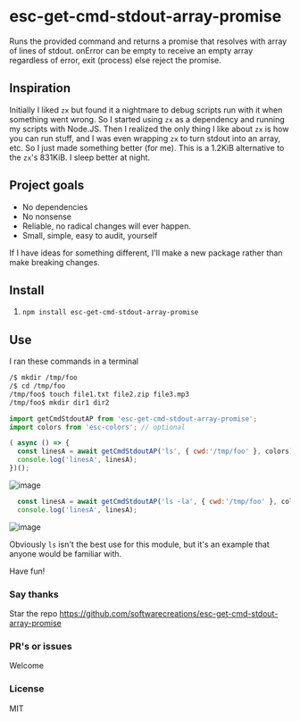 # esc-get-cmd-stdout-array-promise
Runs the provided command and returns a promise that resolves with array of lines of stdout. onError can be empty to receive an empty array regardless of error, exit (process) else reject the promise.

## Inspiration
Initially I liked `zx` but found it a nightmare to debug scripts run with it when something went wrong.
So I started using `zx` as a dependency and running my scripts with Node.JS.
Then I realized the only thing I like about `zx` is how you can run stuff, and I was even wrapping `zx` to turn stdout into an array, etc.
So I just made something better (for me).
This is a 1.2KiB alternative to the `zx`'s 831KiB.
I sleep better at night.

## Project goals
* No dependencies
* No nonsense
* Reliable, no radical changes will ever happen.
* Small, simple, easy to audit, yourself

If I have ideas for something different, I'll make a new package rather than make breaking changes.

## Install
1. `npm install esc-get-cmd-stdout-array-promise`

## Use
I ran these commands in a terminal
```bash
/$ mkdir /tmp/foo
/$ cd /tmp/foo
/tmp/foo$ touch file1.txt file2.zip file3.mp3
/tmp/foo$ mkdir dir1 dir2
```

```javascript
import getCmdStdoutAP from 'esc-get-cmd-stdout-array-promise';
import colors from 'esc-colors'; // optional

( async () => {
  const linesA = await getCmdStdoutAP('ls', { cwd:'/tmp/foo' }, colors);
  console.log('linesA', linesA);
})();
```
![image](https://github.com/user-attachments/assets/9d073807-fce1-411b-96c4-82e794fa8e38)

```JavaScript
  const linesA = await getCmdStdoutAP('ls -la', { cwd:'/tmp/foo' }, colors);
  console.log('linesA', linesA);
```
![image](https://github.com/user-attachments/assets/272a2b45-2bcb-4884-ba5d-c90c1dd8e0ea)

Obviously `ls` isn't the best use for this module, but it's an example that anyone would be familiar with.

Have fun!

### Say thanks
Star the repo
https://github.com/softwarecreations/esc-get-cmd-stdout-array-promise

### PR's or issues
Welcome

### License
MIT
